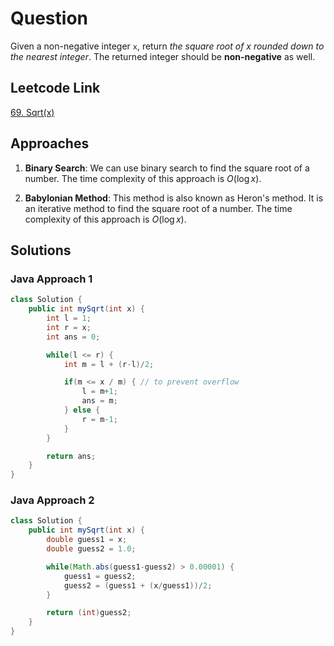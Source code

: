 # Question

Given a non-negative integer `x`, return _the square root of x rounded down to the nearest integer_. The returned integer should be **non-negative** as well.

## Leetcode Link

[69. Sqrt(x)](https://leetcode.com/problems/sqrtx/)

## Approaches

1. **Binary Search**: We can use binary search to find the square root of a number. The time complexity of this approach is $O(\log x)$.

2. **Babylonian Method**: This method is also known as Heron's method. It is an iterative method to find the square root of a number. The time complexity of this approach is $O(\log x)$.

## Solutions

### Java Approach 1

```java
class Solution {
    public int mySqrt(int x) {
        int l = 1;
        int r = x;
        int ans = 0;

        while(l <= r) {
            int m = l + (r-l)/2;

            if(m <= x / m) { // to prevent overflow
                l = m+1;
                ans = m;
            } else {
                r = m-1;
            }
        }

        return ans;
    }
}
```

### Java Approach 2

```java
class Solution {
    public int mySqrt(int x) {
        double guess1 = x;
        double guess2 = 1.0;

        while(Math.abs(guess1-guess2) > 0.00001) {
            guess1 = guess2;
            guess2 = (guess1 + (x/guess1))/2;
        }

        return (int)guess2;
    }
}
```

